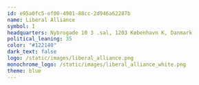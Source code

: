 ```yaml
---
id: e95a0fc5-ef00-4901-88cc-2d946a62287b
name: Liberal Alliance
symbol: I
headquarters: Nybrogade 10 3 .sal, 1203 København K, Danmark
political_leaning: 35
color: "#122140"
dark_text: false
logo: /static/images/liberal_alliance.png
monochrome_logo: /static/images/liberal_alliance_white.png
theme: blue
---
```

